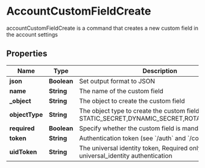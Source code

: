 

# AccountCustomFieldCreate

accountCustomFieldCreate is a command that creates a new custom field in the account settings

## Properties

| Name | Type | Description | Notes |
|------------ | ------------- | ------------- | -------------|
|**json** | **Boolean** | Set output format to JSON |  [optional] |
|**name** | **String** | The name of the custom field |  |
|**_object** | **String** | The object to create the custom field |  |
|**objectType** | **String** | The object type to create the custom field [e.g. STATIC_SECRET,DYNAMIC_SECRET,ROTATED_SECRET] |  |
|**required** | **Boolean** | Specify whether the custom field is mandatory |  [optional] |
|**token** | **String** | Authentication token (see &#x60;/auth&#x60; and &#x60;/configure&#x60;) |  [optional] |
|**uidToken** | **String** | The universal identity token, Required only for universal_identity authentication |  [optional] |



